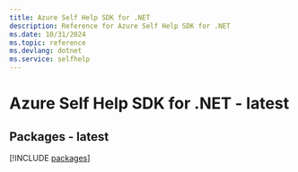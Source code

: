 ```yaml
---
title: Azure Self Help SDK for .NET
description: Reference for Azure Self Help SDK for .NET
ms.date: 10/31/2024
ms.topic: reference
ms.devlang: dotnet
ms.service: selfhelp
---
```

# Azure Self Help SDK for .NET - latest
## Packages - latest
[!INCLUDE [packages](self-help-index.md)]